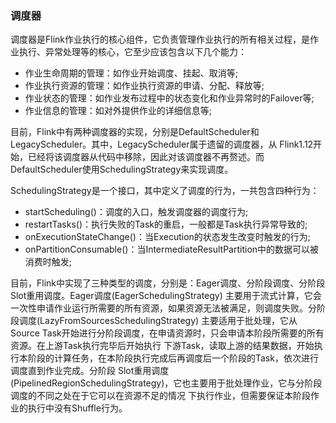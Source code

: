 ### 调度器

调度器是Flink作业执行的核心组件，它负责管理作业执行的所有相关过程，是作业执行、异常处理等的核心，它至少应该包含以下几个能力：
  * 作业生命周期的管理：如作业开始调度、挂起、取消等;
  * 作业执行资源的管理：如作业执行资源的申请、分配、释放等;
  * 作业状态的管理：如作业发布过程中的状态变化和作业异常时的Failover等;
  * 作业信息的管理：如对外提供作业的详细信息等;
  
目前，Flink中有两种调度器的实现，分别是DefaultScheduler和LegacyScheduler。其中，LegacyScheduler属于遗留的调度器，从
Flink1.12开始，已经将该调度器从代码中移除，因此对该调度器不再赘述。而DefaultScheduler使用SchedulingStrategy来实现调度。

SchedulingStrategy是一个接口，其中定义了调度的行为，一共包含四种行为：
  * startScheduling()：调度的入口，触发调度器的调度行为;
  * restartTasks()：执行失败的Task的重启，一般都是Task执行异常导致的;
  * onExecutionStateChange()：当Execution的状态发生改变时触发的行为;
  * onPartitionConsumable()：当IntermediateResultPartition中的数据可以被消费时触发;
  
目前，Flink中实现了三种类型的调度，分别是：Eager调度、分阶段调度、分阶段Slot重用调度。Eager调度(EagerSchedulingStrategy)
主要用于流式计算，它会一次性申请作业运行所需要的所有资源，如果资源无法被满足，则调度失败。分阶段调度(LazyFromSourcesSchedulingStrategy)
主要适用于批处理，它从Source Task开始进行分阶段调度，在申请资源时，只会申请本阶段所需要的所有资源。在上游Task执行完毕后开始执行
下游Task，读取上游的结果数据，开始执行本阶段的计算任务，在本阶段执行完成后再调度后一个阶段的Task，依次进行调度直到作业完成。分阶段
Slot重用调度(PipelinedRegionSchedulingStrategy)，它也主要用于批处理作业，它与分阶段调度的不同之处在于它可以在资源不足的情况
下执行作业，但需要保证本阶段作业的执行中没有Shuffle行为。